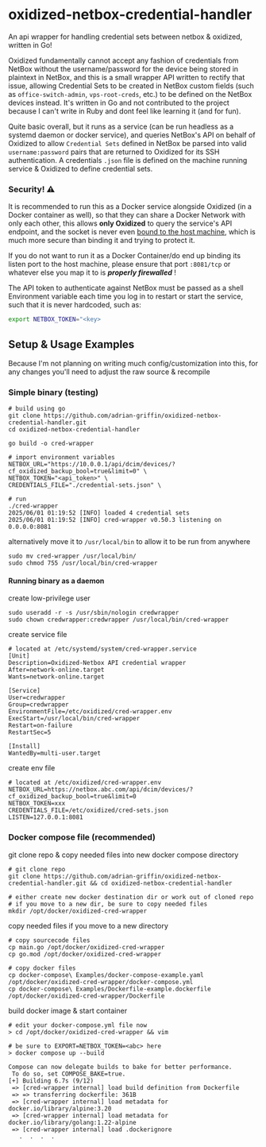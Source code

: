 # oxidized-netbox-credential-handler
An api wrapper for handling credential sets between netbox & oxidized, written in Go!

Oxidized fundamentally cannot accept any fashion of credentials from NetBox without the username/password for the device being stored in plaintext in NetBox, and this is a small wrapper API written to rectify that issue, allowing Credential Sets to be created in NetBox custom fields (such as `office-switch-admin`, `vps-root-creds`, etc.) to be defined on the NetBox devices instead. It's written in Go and not contributed to the project because I can't write in Ruby and dont feel like learning it (and for fun).

Quite basic overall, but it runs as a service (can be run headless as a systemd daemon or docker service), and queries NetBox's API on behalf of Oxidized to allow `Credential Sets` defined in NetBox be parsed into valid `username:password` pairs that are returned to Oxidized for its SSH authentication. A credentials `.json` file is defined on the machine running service & Oxidized to define credential sets. 

### Security! ⚠️

It is recommended to run this as a Docker service alongside Oxidized (in a Docker container as well), so that they can share a Docker Network with only each other, this allows **only Oxidized** to query the service's API endpoint, and the socket is never even <u>bound to the host machine</u>, which is much more secure than binding it and trying to protect it.

If you do not want to run it as a Docker Container/do end up binding its listen port to the host machine, please ensure that port `:8081/tcp` or whatever else you map it to is ___properly firewalled___ !

The API token to authenticate against NetBox must be passed as a shell Environment variable each time you log in to restart or start the service, such that it is never hardcoded, such as:
```sh
export NETBOX_TOKEN="<key>
```

## Setup & Usage Examples

Because I'm not planning on writing much config/customization into this, for any changes you'll need to adjust the raw source & recompile

### Simple binary (testing)

```shell
# build using go
git clone https://github.com/adrian-griffin/oxidized-netbox-credential-handler.git
cd oxidized-netbox-credential-handler

go build -o cred-wrapper
```

```shell
# import environment variables
NETBOX_URL="https://10.0.0.1/api/dcim/devices/?cf_oxidized_backup_bool=true&limit=0" \
NETBOX_TOKEN="<api_token>" \
CREDENTIALS_FILE="./credential-sets.json" \

# run
./cred-wrapper
2025/06/01 01:19:52 [INFO] loaded 4 credential sets
2025/06/01 01:19:52 [INFO] cred-wrapper v0.50.3 listening on 0.0.0.0:8081
```

alternatively move it to `/usr/local/bin` to allow it to be run from anywhere
```shell
sudo mv cred-wrapper /usr/local/bin/
sudo chmod 755 /usr/local/bin/cred-wrapper
```

#### Running binary as a daemon

create low-privilege user
```shell
sudo useradd -r -s /usr/sbin/nologin credwrapper
sudo chown credwrapper:credwrapper /usr/local/bin/cred-wrapper
```

create service file
```shell
# located at /etc/systemd/system/cred-wrapper.service
[Unit]
Description=Oxidized-Netbox API credential wrapper
After=network-online.target
Wants=network-online.target

[Service]
User=credwrapper
Group=credwrapper
EnvironmentFile=/etc/oxidized/cred-wrapper.env
ExecStart=/usr/local/bin/cred-wrapper
Restart=on-failure
RestartSec=5

[Install]
WantedBy=multi-user.target
```

create env file
```shell
# located at /etc/oxidized/cred-wrapper.env
NETBOX_URL=https://netbox.abc.com/api/dcim/devices/?cf_oxidized_backup_bool=true&limit=0
NETBOX_TOKEN=xxx
CREDENTIALS_FILE=/etc/oxidized/cred-sets.json
LISTEN=127.0.0.1:8081
```

### Docker compose file (recommended)

git clone repo & copy needed files into new docker compose directory
```shell
# git clone repo
git clone https://github.com/adrian-griffin/oxidized-netbox-credential-handler.git && cd oxidized-netbox-credential-handler

# either create new docker destination dir or work out of cloned repo
# if you move to a new dir, be sure to copy needed files
mkdir /opt/docker/oxidized-cred-wrapper
```

copy needed files if you move to a new directory
```shell
# copy sourcecode files
cp main.go /opt/docker/oxidized-cred-wrapper
cp go.mod /opt/docker/oxidized-cred-wrapper

# copy docker files
cp docker-compose\ Examples/docker-compose-example.yaml /opt/docker/oxidized-cred-wrapper/docker-compose.yml
cp docker-compose\ Examples/Dockerfile-example.dockerfile /opt/docker/oxidized-cred-wrapper/Dockerfile
```

build docker image & start container
```shell
# edit your docker-compose.yml file now
> cd /opt/docker/oxidized-cred-wrapper && vim
 
# be sure to EXPORT=NETBOX_TOKEN=<abc> here
> docker compose up --build

Compose can now delegate builds to bake for better performance.
 To do so, set COMPOSE_BAKE=true.
[+] Building 6.7s (9/12)
 => [cred-wrapper internal] load build definition from Dockerfile
 => => transferring dockerfile: 361B
 => [cred-wrapper internal] load metadata for docker.io/library/alpine:3.20
 => [cred-wrapper internal] load metadata for docker.io/library/golang:1.22-alpine
 => [cred-wrapper internal] load .dockerignore
   .  .  .  .  
```